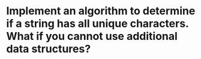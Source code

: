# Implement an algorithm to determine if a string has all unique characters. What if you cannot use additional data structures?